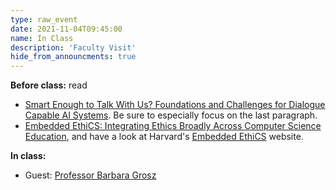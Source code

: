 ```yaml
---
type: raw_event
date: 2021-11-04T09:45:00
name: In Class
description: 'Faculty Visit'
hide_from_announcments: true
---
```


**Before class:** read
* [Smart Enough to Talk With Us? Foundations and Challenges for Dialogue Capable AI Systems](https://direct.mit.edu/coli/article/44/1/1/1588/Smart-Enough-to-Talk-With-Us-Foundations-and). Be sure to especially focus on the last paragraph.
* [Embedded EthiCS: Integrating Ethics Broadly Across Computer Science Education](https://arxiv.org/pdf/1808.05686.pdf), and have a look at Harvard's [Embedded EthiCS](https://embeddedethics.seas.harvard.edu/) website.

**In class:**
* Guest: [Professor Barbara Grosz](https://grosz.seas.harvard.edu/)
